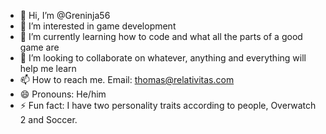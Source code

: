 - 👋 Hi, I’m @Greninja56
- 👀 I’m interested in game development
- 🌱 I’m currently learning how to code and what all the parts of a good game are
- 💞️ I’m looking to collaborate on whatever, anything and everything will help me learn
- 📫 How to reach me. Email: thomas@relativitas.com
- 😄 Pronouns: He/him
- ⚡ Fun fact: I have two personality traits according to people, Overwatch 2 and Soccer. 

<!---
Greninja56/Greninja56 is a ✨ special ✨ repository because its `README.md` (this file) appears on your GitHub profile.
You can click the Preview link to take a look at your changes.
--->
